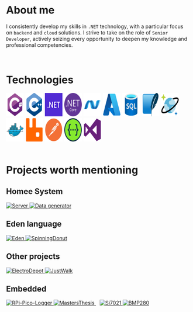 # About me

I consistently develop my skills in `.NET` technology, with a particular focus on `backend` and `cloud` solutions. I strive to take on the role of `Senior Developer`, actively seizing every opportunity to deepen my knowledge and professional competencies.
       
<br>

# Technologies
<div style="display: flex; flex-wrap: wrap;">
  <img src="Assets/C.svg" width=48px height="64px" style="margin-right:5px; margin-bottom:5px;"/>
  <img src="Assets/Cpp.svg" width=48px height="64px" style="margin-right:5px; margin-bottom:5px;"/>
  <img src="Assets/DOTNET.svg" width=48px height="64px" style="margin-right:5px; margin-bottom:5px;"/>
  <img src="Assets/NetCore.svg" width=48px height="64px" style="margin-right:5px; margin-bottom:5px;"/>
  <img src="Assets/NetMVC.svg" width=48px height="64px" style="margin-right:5px; margin-bottom:5px;"/>
  <img src="Assets/Azure.svg" width=48px height="64px" style="margin-right:5px; margin-bottom:5px;"/>
  <img src="Assets/SQL.svg" width=48px height="64px" style="margin-right:5px; margin-bottom:5px;"/>
  <img src="Assets/SQLite.svg" width=48px height="64px" style="margin-right:5px; margin-bottom:5px;"/>
  <img src="Assets/CosmosDB.svg" width=48px height="64px" style="margin-right:5px; margin-bottom:5px;"/>
  <img src="Assets/Docker.svg" width=48px height="64px" style="margin-right:5px; margin-bottom:5px;"/>
  <img src="Assets/RabbitMQ.svg" width=48px height="64px" style="margin-right:5px; margin-bottom:5px;"/>
  <img src="Assets/Postman.svg" width=48px height="64px" style="margin-right:5px; margin-bottom:5px;"/>
  <img src="Assets/Swagger.svg" width=48px height="64px" style="margin-right:5px; margin-bottom:5px;"/>
  <img src="Assets/VisualStudio.svg" width=48px height="64px" style="margin-right:5px; margin-bottom:5px;"/>
</div>

<br>

# Projects worth mentioning
## Homee System
<div align="left">
      <a href="https://github.com/HomeeSys/Server">
        <img src="https://github-readme-stats.vercel.app/api/pin/?username=HomeeSys&repo=Server&theme=transparent" alt="Server" />
    </a>
      <a href="https://github.com/HomeeSys/DataGenerator">
        <img src="https://github-readme-stats.vercel.app/api/pin/?username=HomeeSys&repo=DataGenerator&theme=transparent" alt="Data generator" />
    </a>
</div>

## Eden language
<div align="left">
      <a href="https://github.com/EdenLanguage/Eden">
        <img src="https://github-readme-stats.vercel.app/api/pin/?username=EdenLanguage&repo=Eden&theme=transparent" alt="Eden" />
      </a>
      <a href="https://github.com/EdenLanguage/SpinningDonut">
        <img src="https://github-readme-stats.vercel.app/api/pin/?username=EdenLanguage&repo=SpinningDonut&theme=transparent" alt="SpinningDonut" />
      </a>
</div>

## Other projects
<div align="left">
    <a href="https://github.com/DarekKrawczyk/ElectroDepot">
        <img src="https://github-readme-stats.vercel.app/api/pin/?username=DarekKrawczyk&repo=ElectroDepot&theme=transparent" alt="ElectroDepot" />
    </a>
    <a href="https://github.com/DarekKrawczyk/JustWalk">
        <img src="https://github-readme-stats.vercel.app/api/pin/?username=DarekKrawczyk&repo=JustWalk&theme=transparent" alt="JustWalk" />
    </a>
</div>

 ## Embedded
<div align="left">
    <a href="https://github.com/DarekKrawczyk/RPi-Pico-Logger">
        <img src="https://github-readme-stats.vercel.app/api/pin/?username=DarekKrawczyk&repo=RPi-Pico-Logger&theme=transparent" alt="RPi-Pico-Logger" />
    </a>
      <a href="https://github.com/DarekKrawczyk/MastersThesis" style="padding-right: 10px;">
    <img src="https://github-readme-stats.vercel.app/api/pin/?username=DarekKrawczyk&repo=MastersThesis&theme=transparent" alt="MastersThesis" />
  </a>
    <a href="https://github.com/DarekKrawczyk/Si7021">
        <img src="https://github-readme-stats.vercel.app/api/pin/?username=DarekKrawczyk&repo=Si7021&theme=transparent" alt="Si7021" />
    </a>
    <a href="https://github.com/DarekKrawczyk/BMP280">
        <img src="https://github-readme-stats.vercel.app/api/pin/?username=DarekKrawczyk&repo=BMP280&theme=transparent" alt="BMP280" />
    </a>
</div>